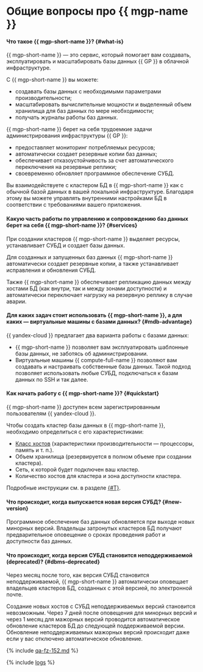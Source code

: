 # Общие вопросы про {{ mgp-name }}

#### Что такое {{ mgp-short-name }}? {#what-is}

{{ mgp-short-name }} — это сервис, который помогает вам создавать, эксплуатировать и масштабировать базы данных {{ GP }} в облачной инфраструктуре.

С {{ mgp-short-name }} вы можете:

* создавать базы данных с необходимыми параметрами производительности;
* масштабировать вычислительные мощности и выделенный объем хранилища для баз данных по мере необходимости;
* получать журналы работы баз данных.

{{ mgp-short-name }} берет на себя трудоемкие задачи администрирования инфраструктуры {{ GP }}:

* предоставляет мониторинг потребляемых ресурсов;
* автоматически создает резервные копии баз данных;
* обеспечивает отказоустойчивость за счет автоматического переключения на резервные реплики;
* своевременно обновляет программное обеспечение СУБД.

Вы взаимодействуете с кластером БД в {{ mgp-short-name }} как с обычной базой данных в вашей локальной инфраструктуре. Благодаря этому вы можете управлять внутренними настройками БД в соответствии с требованиями вашего приложения.

#### Какую часть работы по управлению и сопровождению баз данных берет на себя {{ mgp-short-name }}? {#services}

При создании кластеров {{ mgp-short-name }} выделяет ресурсы, устанавливает СУБД и создает базы данных.

Для созданных и запущенных баз данных {{ mgp-short-name }} автоматически создает резервные копии, а также устанавливает исправления и обновления СУБД.

Также {{ mgp-short-name }} обеспечивает репликацию данных между хостами БД (как внутри, так и между зонами доступности) и автоматически переключает нагрузку на резервную реплику в случае аварии.

#### Для каких задач стоит использовать {{ mgp-short-name }}, а для каких — виртуальные машины с базами данных? {#mdb-advantage}

{{ yandex-cloud }} предлагает два варианта работы с базами данных:

* {{ mgp-short-name }} позволяет вам эксплуатировать шаблонные базы данных, не заботясь об администрировании.
* Виртуальные машины {{ compute-full-name }} позволяют вам создавать и настраивать собственные базы данных. Такой подход позволяет использовать любые СУБД, подключаться к базам данных по SSH и так далее.

#### Как начать работу с {{ mgp-short-name }}? {#quickstart}

{{ mgp-short-name }} доступен всем зарегистрированным пользователям {{ yandex-cloud }}.

Чтобы создать кластер базы данных в {{ mgp-short-name }}, необходимо определиться с его характеристиками:

* [Класс хостов](../../managed-greenplum/concepts/instance-types.md) (характеристики производительности — процессоры, память и т. п.).
* Объем хранилища (резервируется в полном объеме при создании кластера).
* Сеть, к которой будет подключен ваш кластер.
* Количество хостов для кластера и зона доступности кластера.

Подробные инструкции см. в разделе [{#T}](../../managed-greenplum/operations/cluster-create.md).

#### Что происходит, когда выпускается новая версия СУБД? {#new-version}

Программное обеспечение баз данных обновляется при выходе новых минорных версий. Владельцы затронутых кластеров БД получают предварительное оповещение о сроках проведения работ и доступности баз данных.

#### Что происходит, когда версия СУБД становится неподдерживаемой (deprecated)? {#dbms-deprecated}

Через месяц после того, как версия СУБД становится неподдерживаемой, {{ mgp-short-name }} автоматически оповещает владельцев кластеров БД, созданных с этой версией, по электронной почте.

Создание новых хостов с СУБД неподдерживаемых версий становится невозможным. Через 7 дней после оповещения для минорных версий и через 1 месяц для мажорных версий проводится автоматическое обновление кластеров БД до следующей поддерживаемой версии. Обновление неподдерживаемых мажорных версий происходит даже если у вас отключено автоматическое обновление.


{% include [qa-fz-152.md](../../_includes/qa-fz-152.md) %}


{% include [logs](../logs.md) %}
